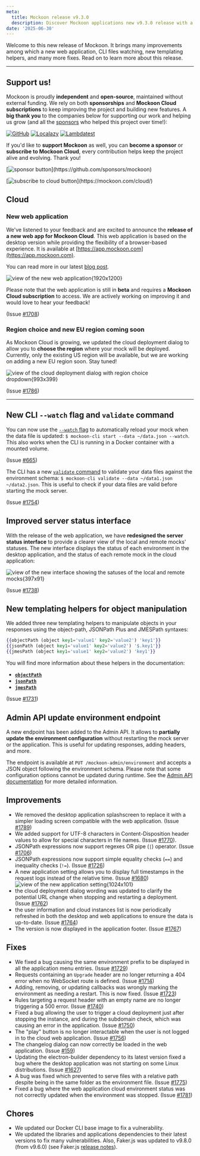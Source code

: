 ```yaml
---
meta:
  title: Mockoon release v9.3.0
  description: Discover Mockoon applications new v9.3.0 release with a new web application, CLI files watching, new templating helpers, and more.
date: '2025-06-30'
---
```


Welcome to this new release of Mockoon. It brings many improvements among which a new web application, CLI files watching, new templating helpers, and many more fixes.
Read on to learn more about this release.

---

## Support us!

Mockoon is proudly **independent** and **open-source**, maintained without external funding. We rely on both **sponsorships** and **Mockoon Cloud subscriptions** to keep improving the project and building new features. A **big thank you** to the companies below for supporting our work and helping us grow (and all the [sponsors](https://github.com/mockoon/mockoon/blob/main/backers.md) who helped this project over time!):

[![GitHub](https://mockoon.com/images/sponsors/github.png)](https://github.blog/2023-04-12-github-accelerator-our-first-cohort-and-whats-next/)
[![Localazy](https://mockoon.com/images/sponsors/localazy.png)](https://localazy.com/register?ref=a9CiDC61gOac-azO)
[![Lambdatest](https://mockoon.com/images/sponsors/lambdatest.png)](https://www.lambdatest.com/)

If you'd like to **support Mockoon** as well, you can **become a sponsor** or **subscribe to Mockoon Cloud**, every contribution helps keep the project alive and evolving. Thank you!

[![sponsor button](https://mockoon.com/images/sponsor-btn-250.png?)](https://github.com/sponsors/mockoon)

[![subscribe to cloud button](https://mockoon.com/images/cloud-btn-250.png?)](https://mockoon.com/cloud/)

## Cloud

### New web application

We've listened to your feedback and are excited to announce the **release of a new web app for Mockoon Cloud**. This web application is based on the desktop version while providing the flexibility of a browser-based experience. It is available at [https://app.mockoon.com](https://app.mockoon.com).

You can read more in our latest [blog post](https://mockoon.com/blog/introducing-mockoon-cloud-web-app/).

![view of the new web application{1920x1200}](/images/releases/9.3.0/mockoon-cloud-web-application.png)

Please note that the web application is still in **beta** and requires a **Mockoon Cloud subscription** to access. We are actively working on improving it and would love to hear your feedback!

(Issue [#1708](https://github.com/mockoon/mockoon/issues/1708))

### Region choice and new EU region coming soon

As Mockoon Cloud is growing, we updated the cloud deployment dialog to allow you to **choose the region** where your mock will be deployed. Currently, only the existing US region will be available, but we are working on adding a new EU region soon. Stay tuned!

![view of the cloud deployment dialog with region choice dropdown{993x399}](/images/releases/9.3.0/deploy-environment-dialog-region-choice.png)

(Issue [#1786](https://github.com/mockoon/mockoon/issues/1786))

---

## New CLI `--watch` flag and `validate` command

You can now use the [`--watch` flag](https://github.com/mockoon/mockoon/blob/main/packages/cli/README.md#start-command) to automatically reload your mock when the data file is updated: `$ mockoon-cli start --data ~/data.json --watch`. This also works when the CLI is running in a Docker container with a mounted volume.

(Issue [#665](https://github.com/mockoon/mockoon/issues/665))

The CLI has a new [`validate` command](https://github.com/mockoon/mockoon/blob/main/packages/cli/README.md#validate-command) to validate your data files against the environment schema: `$ mockoon-cli validate --data ~/data1.json ~/data2.json`. This is useful to check if your data files are valid before starting the mock server.

(Issue [#1754](https://github.com/mockoon/mockoon/issues/1754))

## Improved server status interface

With the release of the web application, we have **redesigned the server status interface** to provide a clearer view of the local and remote mocks' statuses. The new interface displays the status of each environment in the desktop application, and the status of each remote mock in the cloud application:

![view of the new interface showing the satuses of the local and remote mocks{397x91}](/images/releases/9.3.0/new-environment-status-ui.png)

(Issue [#1738](https://github.com/mockoon/mockoon/issues/1738))

## New templating helpers for object manipulation

We added three new templating helpers to manipulate objects in your responses using the object-path, JSONPath Plus and JMESPath syntaxes:

```handlebars
{{objectPath (object key1='value1' key2='value2') 'key1'}}
{{jsonPath (object key1='value1' key2='value2') '$.key1'}}
{{jmesPath (object key1='value1' key2='value2') 'key1'}}
```

You will find more information about these helpers in the documentation:

- **[`objectPath`](https://mockoon.com/docs/latest/templating/mockoon-helpers/#objectpath)**
- **[`jsonPath`](https://mockoon.com/docs/latest/templating/mockoon-helpers/#jsonpath)**
- **[`jmesPath`](https://mockoon.com/docs/latest/templating/mockoon-helpers/#jmespath)**

(Issue [#1731](https://github.com/mockoon/mockoon/issues/1731))

## Admin API update environment endpoint

A new endpoint has been added to the Admin API. It allows to **partially update the environment configuration** without restarting the mock server or the application. This is useful for updating responses, adding headers, and more.

The endpoint is available at `PUT /mockoon-admin/environment` and accepts a JSON object following the environment schema. Please note that some configuration options cannot be updated during runtime. See the [Admin API documentation](https://mockoon.com/docs/latest/admin-api/environment-configuration-update/) for more detailed information.

## Improvements

- We removed the desktop application splashscreen to replace it with a simpler loading screen compatible with the web application. (Issue [#1789](https://github.com/mockoon/mockoon/issues/1789))
- We added support for UTF-8 characters in Content-Disposition header values to allow for special characters in file names. (Issue [#1770](https://github.com/mockoon/mockoon/issues/1770)).
- JSONPath expressions now support regexes OR pipe (`|`) operator. (Issue [#1706](https://github.com/mockoon/mockoon/issues/1706))
- JSONPath expressions now support simple equality checks (`==`) and inequality checks (`!=`). (Issue [#1726](https://github.com/mockoon/mockoon/issues/1726))
- A new application setting allows you to display full timestamps in the request logs instead of the relative time. (Issue [#1680](https://github.com/mockoon/mockoon/issues/1680))
  ![view of the new application setting{1024x101}](/images/releases/9.3.0/logs-timestamps-application-setting.png)
- the cloud deployment dialog wording was updated to clarify the potential URL change when stopping and restarting a deployment. (Issue [#1762](https://github.com/mockoon/mockoon/issues/1762))
- the user information and cloud instances list is now periodically refreshed in both the desktop and web applications to ensure the data is up-to-date. (Issue [#1764](https://github.com/mockoon/mockoon/issues/1764))
- The version is now displayed in the application footer. (Issue [#1767](https://github.com/mockoon/mockoon/issues/1767))

## Fixes

- We fixed a bug causing the same environment prefix to be displayed in all the application menu entries. (Issue [#1729](https://github.com/mockoon/mockoon/issues/1729))
- Requests containing an `Upgrade` header are no longer returning a 404 error when no WebSocket route is defined. (Issue [#1714](https://github.com/mockoon/mockoon/issues/1714))
- Adding, removing, or updating callbacks was wrongly marking the environment as needing a restart. This is now fixed. (Issue [#1723](https://github.com/mockoon/mockoon/issues/1723))
- Rules targeting a request header with an empty name are no longer triggering a 500 error. (Issue [#1740](https://github.com/mockoon/mockoon/issues/1740))
- Fixed a bug allowing the user to trigger a cloud deployment just after stopping the instance, and during the subdomain check, which was causing an error in the application. (Issue [#1750](https://github.com/mockoon/mockoon/issues/1750))
- The "play" button is no longer interactable when the user is not logged in to the cloud web application. (Issue [#1756](https://github.com/mockoon/mockoon/issues/1756))
- The changelog dialog can now correctly be loaded in the web application. (Issue [#159](https://github.com/mockoon/mockoon.com/issues/159))
- Updating the electron-builder dependency to its latest version fixed a bug where the desktop application was not starting on some Linux distributions. (Issue [#1627](https://github.com/mockoon/mockoon/issues/1627))
- A bug was fixed which prevented to serve files with a relative path despite being in the same folder as the environment file. (Issue [#1775](https://github.com/mockoon/mockoon/issues/1775))
- Fixed a bug where the web application cloud environment status was not correctly updated when the environment was stopped. (Issue [#1781](https://github.com/mockoon/mockoon/issues/1781))

## Chores

- We updated our Docker CLI base image to fix a vulnerability.
- We updated the libraries and applications dependencies to their latest versions to fix many vulnerabilities. Also, Faker.js was updated to v9.8.0 (from v9.6.0) (see Faker.js [release notes](https://github.com/faker-js/faker/releases)).

